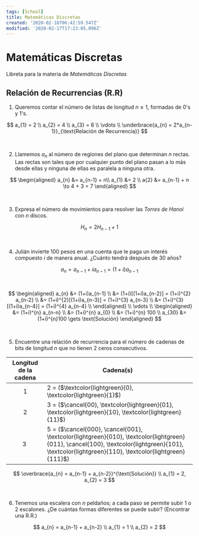 ```yaml
---
tags: [School]
title: Matemáticas Discretas
created: '2020-02-16T06:42:59.547Z'
modified: '2020-02-17T17:23:05.096Z'
---
```


# Matemáticas Discretas

Libreta para la materia de *Matemáticas Discretas*

## Relación de Recurrencias (R.R) 

1. Queremos contar el número de listas de longitud $n \ge 1$, formadas de $0$'s y $1$'s.

$$
a_{1} = 2 \\
a_{2} = 4 \\ 
a_{3} = 8 \\
\vdots \\
\underbrace{a_{n} = 2*a_{n-1}}_{\text{Relación de Recurrencia}}
$$

&nbsp;

2. Llamemos $a_{n}$ al número de regiones del plano que determinan $n$ rectas. Las rectas son tales que por cualquier punto del plano pasan a lo más desde ellas y ninguna de ellas es paralela a ninguna otra.

$$
\begin{aligned}
a_{n} &= a_{n-1} + n\\
a_{1} &= 2 \\
a{2} &= a_{n-1} + n \to 4 + 3 = 7 
\end{aligned}
$$

&nbsp;

3. Expresa el número de movimientos para resolver las *Torres de Hanoi* con $n$ discos.

$$
H_{n} = 2H_{n-1} + 1
$$

&nbsp;

4. Julián invierte 100 pesos en una cuenta que le paga un interés compuesto $i$ de manera anual. ¿Cuánto tendrá después de 30 años?

$$
a_{n} = a_{n-1} + ia_{n-1} = (1+i)a_{n-1}
$$

&nbsp;

$$
\begin{aligned}
a_{n} &= (1+i)a_{n-1} \\
&= (1+i)[(1+i)a_{n-2}] = (1+i)^{2} a_{n-2} \\
&= (1+i)^{2}[(1+i)a_{n-3}] = (1+i)^{3} a_{n-3} \\
&= (1+i)^{3}[(1+i)a_{n-4}] = (1+i)^{4} a_{n-4} \\
\end{aligned} \\
\vdots \\
\begin{aligned}
&= (1+i)^{n} a_{n-n} \\
&= (1+i)^{n} a_{0} \\
&= (1+i)^{n} 100 \\
a_{30} &= (1+i)^{n}100 \gets \text{Solución}
\end{aligned}
$$

&nbsp;

5. Encuentre una relación de recurrencia para el número de cadenas de bits de longitud $n$ que no tienen 2 ceros consecutivos.

| **Longitud de la cadena** | **Cadena(s)** |
| :---: | --- |
| 1 | 2 = ($\textcolor{lightgreen}{0}, \textcolor{lightgreen}{1}$) |
| 2 | 3 = ($\cancel{00}, \textcolor{lightgreen}{01}, \textcolor{lightgreen}{10}, \textcolor{lightgreen}{11}$)|
| 3 | 5 = ($\cancel{000}, \cancel{001}, \textcolor{lightgreen}{010}, \textcolor{lightgreen}{011}, \cancel{100}, \textcolor{lightgreen}{101}, \textcolor{lightgreen}{110}, \textcolor{lightgreen}{111}$) |

$$
\overbrace{a_{n} = a_{n-1} + a_{n-2}}^{\text{Solución}} \\
a_{1} = 2, a_{2} = 3
$$

&nbsp;

6. Tenemos una escalera con $n$ peldaños; a cada paso se permite subir 1 o 2 escalones. ¿De cuántas formas diferentes se puede subir? (Encontrar una R.R.)

$$
a_{n} = a_{n-1} + a_{n-2} \\
a_{1} = 1 \\
a_{2} = 2 
$$


